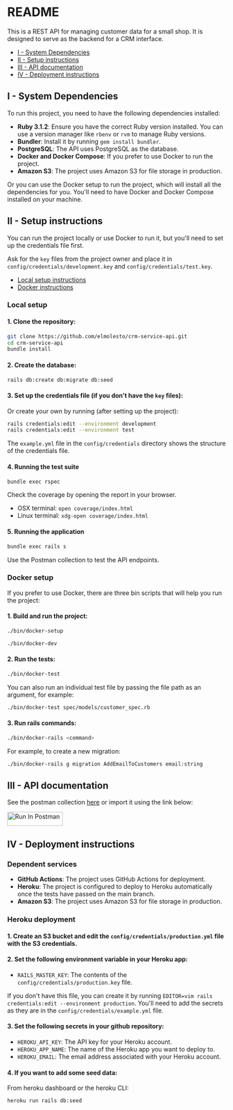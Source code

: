 # README

This is a REST API for managing customer data for a small shop. It is designed to serve as the backend for a CRM interface.

- [I - System Dependencies](#i---system-dependencies)
- [II - Setup instructions](#ii---setup-instructions)
- [III - API documentation](#iii---api-documentation)
- [IV - Deployment instructions](#iv---deployment-instructions)


## I - System Dependencies
To run this project, you need to have the following dependencies installed:

- **Ruby 3.1.2**: Ensure you have the correct Ruby version installed. You can use a version manager like `rbenv` or `rvm` to manage Ruby versions.
- **Bundler**: Install it by running `gem install bundler`.
- **PostgreSQL**: The API uses PostgreSQL as the database.
- **Docker and Docker Compose**: If you prefer to use Docker to run the project.
- **Amazon S3**: The project uses Amazon S3 for file storage in production.

Or you can use the Docker setup to run the project, which will install all the dependencies for you.
You'll need to have Docker and Docker Compose installed on your machine.

## II - Setup instructions
You can run the project locally or use Docker to run it, but you'll need to set up the credentials file first.

Ask for the `key` files from the project owner and place it in `config/credentials/development.key` and `config/credentials/test.key`.

- [Local setup instructions](#local-setup)
- [Docker instructions](#docker-setup)


### Local setup

#### 1. Clone the repository:
```bash
git clone https://github.com/elmolesto/crm-service-api.git
cd crm-service-api
bundle install
```

#### 2. Create the database:
```bash
rails db:create db:migrate db:seed
```

#### 3. Set up the credentials file (if you don't have the `key` files):
Or create your own by running (after setting up the project):
```bash
rails credentials:edit --environment development
rails credentials:edit --environment test
```
The `example.yml` file in the `config/credentials` directory shows the structure of the credentials file.

#### 4. Running the test suite
```bash
bundle exec rspec
```

Check the coverage by opening the report in your browser.
- OSX terminal: `open coverage/index.html`
- Linux terminal: `xdg-open coverage/index.html`

#### 5. Running the application
```bash
bundle exec rails s
```
Use the Postman collection to test the API endpoints.

### Docker setup
If you prefer to use Docker, there are three bin scripts that will help you run the project:

#### 1. Build and run the project:
```bash
./bin/docker-setup
```

```bash
./bin/docker-dev
```

#### 2. Run the tests:
```bash
./bin/docker-test
```

You can also run an individual test file by passing the file path as an argument, for example:
```bash
./bin/docker-test spec/models/customer_spec.rb
```

#### 3. Run rails commands:
```bash
./bin/docker-rails <command>
```

For example, to create a new migration:
```bash
./bin/docker-rails g migration AddEmailToCustomers email:string
```

## III - API documentation

See the postman collection [here](https://www.postman.com/universal-capsule-473874/workspace/crm-service/collection/412117-b55f8a7e-7325-49b0-8fc3-1a8f48925ae2?action=share&creator=412117) or import it using the link below:

[<img src="https://run.pstmn.io/button.svg" alt="Run In Postman" style="width: 128px; height: 32px;">](https://app.getpostman.com/run-collection/412117-b55f8a7e-7325-49b0-8fc3-1a8f48925ae2?action=collection%2Ffork&source=rip_markdown&collection-url=entityId%3D412117-b55f8a7e-7325-49b0-8fc3-1a8f48925ae2%26entityType%3Dcollection%26workspaceId%3Dd5483b05-db6a-4820-bd11-a8b4e172f989)


## IV - Deployment instructions

### Dependent services
- **GitHub Actions**: The project uses GitHub Actions for deployment.
- **Heroku**: The project is configured to deploy to Heroku automatically once the tests have passed on the main branch.
- **Amazon S3**: The project uses Amazon S3 for file storage in production.


### Heroku deployment
#### 1. Create an S3 bucket and edit the `config/credentials/production.yml` file with the S3 credentials.

#### 2. Set the following environment variable in your Heroku app:
- `RAILS_MASTER_KEY`: The contents of the `config/credentials/production.key` file.

If you don't have this file, you can create it by running `EDITOR=vim rails credentials:edit --environment production`. You'll need to add the secrets as they are in the `config/credentials/example.yml` file.

#### 3. Set the following secrets in your github repository:
- `HEROKU_API_KEY`: The API key for your Heroku account.
- `HEROKU_APP_NAME`: The name of the Heroku app you want to deploy to.
- `HEROKU_EMAIL`: The email address associated with your Heroku account.

#### 4. If you want to add some seed data:
From heroku dashboard or the heroku CLI:
```bash
heroku run rails db:seed
```

